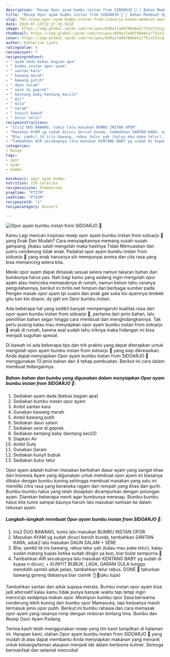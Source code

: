 ```yaml
---
description: "Resep Opor ayam bumbu instan from SIDOARJO 🥰 | Bahan Membuat Opor ayam bumbu instan from SIDOARJO 🥰 Yang Enak Dan Lezat"
title: "Resep Opor ayam bumbu instan from SIDOARJO 🥰 | Bahan Membuat Opor ayam bumbu instan from SIDOARJO 🥰 Yang Enak Dan Lezat"
slug: 703-resep-opor-ayam-bumbu-instan-from-sidoarjo-bahan-membuat-opor-ayam-bumbu-instan-from-sidoarjo-yang-enak-dan-lezat
date: 2020-07-13T22:27:43.913Z
image: https://img-global.cpcdn.com/recipes/0d9a17a8bf88e6e2/751x532cq70/opor-ayam-bumbu-instan-from-sidoarjo-🥰-foto-resep-utama.jpg
thumbnail: https://img-global.cpcdn.com/recipes/0d9a17a8bf88e6e2/751x532cq70/opor-ayam-bumbu-instan-from-sidoarjo-🥰-foto-resep-utama.jpg
cover: https://img-global.cpcdn.com/recipes/0d9a17a8bf88e6e2/751x532cq70/opor-ayam-bumbu-instan-from-sidoarjo-🥰-foto-resep-utama.jpg
author: Katherine Lyons
ratingvalue: 4
reviewcount: 7
recipeingredient:
- " ayam dada bebas bagian apa"
- " bumbu instan opor ayam"
- " santan kara"
- " bawang merah"
- " bawang putih"
- " daun salam"
- " sere di geprek"
- " kentang baby kentang kecil2"
- " Air"
- " Gula"
- " Garam"
- " kunyit bubuk"
- " butur telur"
recipeinstructions:
- "Iris2 DUO BAWANG, tumis lalu masukan BUMBU INSTAN OPOR"
- "Masukan AYAM yg sudah dicuci bersih bunda, tambahkan SANTAN KARA, aduk2 lalu masukan DAUN SALAM + SERE"
- "Btw, sambil td iris bawang, rebus telur yah (kalau mau pake telur), kalau sudah matang kupas ketika sudah dingin ya bun, biar bulat sempurna 😬"
- "Tambahkan AIR secukupnya lalu masukan KENTANG BABY yg sudah di kupas n dicuci, + KUNYIT BUBUK, LADA, GARAM GULA tunggu mendidih sambil aduk pelan, tambahkan telur rebus. DONE 🥰 taburkan bawang goreng diatasnya biar ciamik 👌😬(aku lupa)"
categories:
- Resep
tags:
- opor
- ayam
- bumbu

katakunci: opor ayam bumbu 
nutrition: 170 calories
recipecuisine: Indonesian
preptime: "PT27M"
cooktime: "PT42M"
recipeyield: "1"
recipecategory: Dessert

---
```



![Opor ayam bumbu instan from SIDOARJO 🥰](https://img-global.cpcdn.com/recipes/0d9a17a8bf88e6e2/751x532cq70/opor-ayam-bumbu-instan-from-sidoarjo-🥰-foto-resep-utama.jpg)

Kamu Lagi mencari inspirasi resep opor ayam bumbu instan from sidoarjo 🥰 yang Enak Dan Mudah? Cara menyiapkannya memang susah-susah gampang. jikalau salah mengolah maka hasilnya Tidak Memuaskan dan justru cenderung tidak enak. Padahal opor ayam bumbu instan from sidoarjo 🥰 yang enak harusnya sih mempunyai aroma dan cita rasa yang bisa memancing selera kita.

Meski opor ayam dapat dimasak sesuai selera namun takaran bahan dan bumbunya harus pas. Nah bagi kamu yang sedang ingin mengolah opor ayam atau mencoba memasaknya di rumah, namun belum tahu caranya pengolahannya, berikut ini brilio.net himpun dari berbagai sumber pada. Pengen masak opor ayam tpi suami dan anak gak suka klo ayamnya lembek gitu kan klo diopor, dy geli sm Opor bumbu instan.

Ada beberapa hal yang sedikit banyak mempengaruhi kualitas rasa dari opor ayam bumbu instan from sidoarjo 🥰, pertama dari jenis bahan, lalu pemilihan bahan segar hingga cara membuat dan menghidangkannya. Tak perlu pusing kalau mau menyiapkan opor ayam bumbu instan from sidoarjo 🥰 enak di rumah, karena asal sudah tahu triknya maka hidangan ini bisa menjadi suguhan spesial.


Di bawah ini ada beberapa tips dan trik praktis yang dapat diterapkan untuk mengolah opor ayam bumbu instan from sidoarjo 🥰 yang siap dikreasikan. Anda dapat menyiapkan Opor ayam bumbu instan from SIDOARJO 🥰 menggunakan 13 jenis bahan dan 4 tahap pembuatan. Berikut ini cara dalam membuat hidangannya.

<!--inarticleads1-->

##### Bahan-bahan dan bumbu yang digunakan dalam menyiapkan Opor ayam bumbu instan from SIDOARJO 🥰:

1. Sediakan  ayam dada (bebas bagian apa)
1. Sediakan  bumbu instan opor ayam
1. Ambil  santan kara
1. Gunakan  bawang merah
1. Ambil  bawang putih
1. Sediakan  daun salam
1. Sediakan  sere di geprek
1. Sediakan  kentang baby (kentang kecil2)
1. Siapkan  Air
1. Ambil  Gula
1. Gunakan  Garam
1. Sediakan  kunyit bubuk
1. Sediakan  butur telur


Opor ayam adalah kuliner masakan berbahan dasar ayam yang sangat khas dari Inonesia Ayam yang digunakan untuk membuat opor ayam ini biasanya dibalur dengan bumbu kuning sehingga membuat masakan yang satu ini memiliki citra rasa yang beraneka ragam dari rempah yang khas dan gurih. Bumbu-bumbu halus yang telah disiapkan dicampurkan dengan potongan ayam. Diamkan beberapa menit agar bumbunya meresap. Bumbu-bumbu halus kita tumis sampai baunya harum lalu masukan tumisan ke dalam rebusan ayam. 

<!--inarticleads2-->

##### Langkah-langkah membuat Opor ayam bumbu instan from SIDOARJO 🥰:

1. Iris2 DUO BAWANG, tumis lalu masukan BUMBU INSTAN OPOR
1. Masukan AYAM yg sudah dicuci bersih bunda, tambahkan SANTAN KARA, aduk2 lalu masukan DAUN SALAM + SERE
1. Btw, sambil td iris bawang, rebus telur yah (kalau mau pake telur), kalau sudah matang kupas ketika sudah dingin ya bun, biar bulat sempurna 😬
1. Tambahkan AIR secukupnya lalu masukan KENTANG BABY yg sudah di kupas n dicuci, + KUNYIT BUBUK, LADA, GARAM GULA tunggu mendidih sambil aduk pelan, tambahkan telur rebus. DONE 🥰 taburkan bawang goreng diatasnya biar ciamik 👌😬(aku lupa)


Tambahkan santan dan aduk supaya merata. Bumbu instan opor ayam bisa jadi alternatif kalau kamu tidak punya banyak waktu tapi tetap ingin mencicipi sedapnya makan opor. Meskipun bumbu opor Sasa berwarna cenderung lebih kuning dari bumbu opor Mamasuka, tapi keduanya masih termasuk jenis opor putih. Berikut ini bumbu rahasia dan cara memasak opor ayam yang rasanya mirip dengan restoran bintang lima. Bumbu dan Resep Opor Ayam Padang. 

Terima kasih telah menggunakan resep yang tim kami tampilkan di halaman ini. Harapan kami, olahan Opor ayam bumbu instan from SIDOARJO 🥰 yang mudah di atas dapat membantu Anda menyiapkan makanan yang menarik untuk keluarga/teman ataupun menjadi ide dalam berbisnis kuliner. Semoga bermanfaat dan selamat mencoba!
